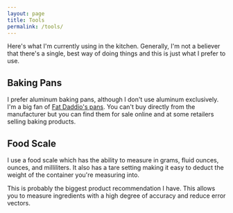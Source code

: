 ```yaml
---
layout: page
title: Tools
permalink: /tools/
---
```

Here's what I'm currently using in the kitchen. Generally, I'm not a believer that there's a single, best way of doing things and this is just what I prefer to use.

## Baking Pans

I prefer aluminum baking pans, although I don't use aluminum exclusively. I'm a big fan of [Fat Daddio's pans](https://fatdaddios.com). You can't buy directly from the manufacturer but you can find them for sale online and at some retailers selling baking products.

## Food Scale

I use a food scale which has the ability to measure in grams, fluid ounces, ounces, and milliliters. It also has a tare setting making it easy to deduct the weight of the container you're measuring into.

This is probably the biggest product recommendation I have. This allows you to measure ingredients with a high degree of accuracy and reduce error vectors.
